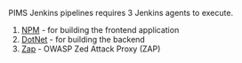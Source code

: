 PIMS Jenkins pipelines requires 3 Jenkins agents to execute.

1. [NPM](./jenkins-slave-npm/README.md) - for building the frontend application
1. [DotNet](./jenkins-slave-dotnet/README.md) - for building the backend
1. [Zap](./jenkins-slave-zap/README.md) - OWASP Zed Attack Proxy (ZAP)
